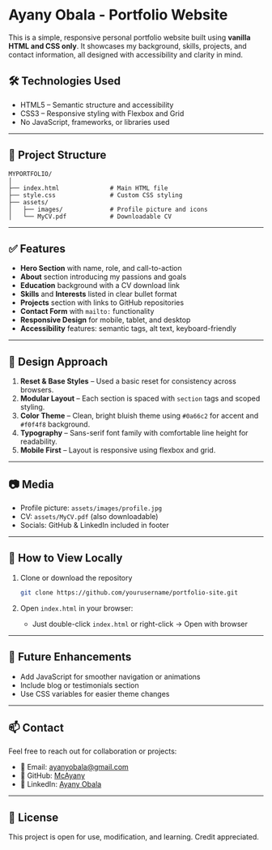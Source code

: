 
# Ayany Obala - Portfolio Website

This is a simple, responsive personal portfolio website built using **vanilla HTML and CSS only**. It showcases my background, skills, projects, and contact information, all designed with accessibility and clarity in mind.

## 🛠️ Technologies Used

- HTML5 – Semantic structure and accessibility
- CSS3 – Responsive styling with Flexbox and Grid
- No JavaScript, frameworks, or libraries used

---

## 📁 Project Structure

```
MYPORTFOLIO/
│
├── index.html              # Main HTML file
├── style.css               # Custom CSS styling
├── assets/
│   ├── images/             # Profile picture and icons
│   └── MyCV.pdf            # Downloadable CV
```

---

## ✅ Features

- **Hero Section** with name, role, and call-to-action
- **About** section introducing my passions and goals
- **Education** background with a CV download link
- **Skills** and **Interests** listed in clear bullet format
- **Projects** section with links to GitHub repositories
- **Contact Form** with `mailto:` functionality
- **Responsive Design** for mobile, tablet, and desktop
- **Accessibility** features: semantic tags, alt text, keyboard-friendly

---

## 🎨 Design Approach

1. **Reset & Base Styles** – Used a basic reset for consistency across browsers.
2. **Modular Layout** – Each section is spaced with `section` tags and scoped styling.
3. **Color Theme** – Clean, bright bluish theme using `#0a66c2` for accent and `#f0f4f8` background.
4. **Typography** – Sans-serif font family with comfortable line height for readability.
5. **Mobile First** – Layout is responsive using flexbox and grid.

---

## 📷 Media

- Profile picture: `assets/images/profile.jpg`
- CV: `assets/MyCV.pdf` (also downloadable)
- Socials: GitHub & LinkedIn included in footer

---

## 📌 How to View Locally

1. Clone or download the repository  
   ```bash
   git clone https://github.com/yourusername/portfolio-site.git
   ```

2. Open `index.html` in your browser:
   - Just double-click `index.html` or right-click → Open with browser

---

## 🚀 Future Enhancements

- Add JavaScript for smoother navigation or animations
- Include blog or testimonials section
- Use CSS variables for easier theme changes

---

## 📫 Contact

Feel free to reach out for collaboration or projects:

- 📧 Email: [ayanyobala@gmail.com](mailto:ayanyobala@gmail.com)
- 🔗 GitHub: [McAyany](https://github.com/McAyany)
- 🔗 LinkedIn: [Ayany Obala](https://www.linkedin.com/in/ayany-obala-6089501b8/)

---

## 📄 License

This project is open for use, modification, and learning. Credit appreciated.
